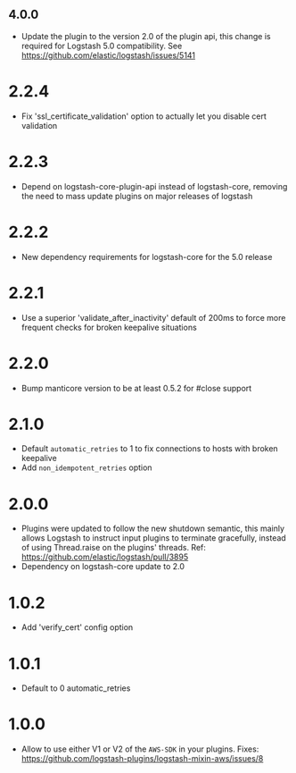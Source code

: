 ## 4.0.0
  - Update the plugin to the version 2.0 of the plugin api, this change is required for Logstash 5.0 compatibility. See https://github.com/elastic/logstash/issues/5141
# 2.2.4
  - Fix 'ssl_certificate_validation' option to actually let you disable cert validation
# 2.2.3
  - Depend on logstash-core-plugin-api instead of logstash-core, removing the need to mass update plugins on major releases of logstash
# 2.2.2
  - New dependency requirements for logstash-core for the 5.0 release
# 2.2.1
 * Use a superior 'validate_after_inactivity' default of 200ms to force more frequent checks for broken keepalive situations
# 2.2.0
 * Bump manticore version to be at least 0.5.2 for #close support
# 2.1.0
 * Default `automatic_retries` to 1 to fix connections to hosts with broken keepalive
 * Add `non_idempotent_retries` option
# 2.0.0
 * Plugins were updated to follow the new shutdown semantic, this mainly allows Logstash to instruct input plugins to terminate gracefully, 
   instead of using Thread.raise on the plugins' threads. Ref: https://github.com/elastic/logstash/pull/3895
 * Dependency on logstash-core update to 2.0
# 1.0.2
  * Add 'verify_cert' config option
# 1.0.1
  * Default to 0 automatic_retries
# 1.0.0
  * Allow to use either V1 or V2 of the `AWS-SDK` in your plugins. Fixes: https://github.com/logstash-plugins/logstash-mixin-aws/issues/8
